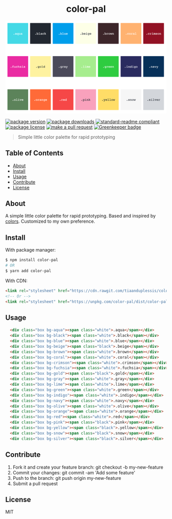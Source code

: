 
<h1 align="center">color-pal</h1>
<div align="center">
  <img src="media/example.png" alt=""/>
</div>

[![package version](https://img.shields.io/npm/v/color-pal.svg?style=flat-square)](https://npmjs.org/package/color-pal)
[![package downloads](https://img.shields.io/npm/dm/color-pal.svg?style=flat-square)](https://npmjs.org/package/color-pal)
[![standard-readme compliant](https://img.shields.io/badge/readme%20style-standard-brightgreen.svg?style=flat-square)](https://github.com/RichardLitt/standard-readme)
[![package license](https://img.shields.io/npm/l/color-pal.svg?style=flat-square)](https://npmjs.org/package/color-pal)
[![make a pull request](https://img.shields.io/badge/PRs-welcome-brightgreen.svg?style=flat-square)](http://makeapullrequest.com) [![Greenkeeper badge](https://badges.greenkeeper.io/tiaanduplessis/color-pal.svg)](https://greenkeeper.io/)

> Simple little color palette for rapid prototyping

## Table of Contents

- [About](#about)
- [Install](#install)
- [Usage](#usage)
- [Contribute](#contribute)
- [License](#License)

## About

A simple little color palette for rapid prototyping. Based and inspired by [colors](https://github.com/mrmrs/colors). Customized to my own preference.

## Install

With package manager:

```sh
$ npm install color-pal
# OR
$ yarn add color-pal
```

With CDN:

```html
<link rel="stylesheet" href="https://cdn.rawgit.com/tiaanduplessis/color-pal/master/dist/color-pal.min.css">
<!-- Or -->
<link rel="stylesheet" href="https://unpkg.com/color-pal/dist/color-pal.min.css">
```

## Usage

```html
  <div class="box bg-aqua"><span class="white">.aqua</span></div>
  <div class="box bg-black"><span class="white">.black</span></div>
  <div class="box bg-blue"><span class="white">.blue</span></div>
  <div class="box bg-beige"><span class="black">.beige</span></div>
  <div class="box bg-brown"><span class="white">.brown</span></div>
  <div class="box bg-coral"><span class="white">.coral</span></div>
  <div class="box bg-crimson"><span class="white">.crimson</span></div>
  <div class="box bg-fuchsia"><span class="white">.fuchsia</span></div>
  <div class="box bg-gold"><span class="black">.gold</span></div>
  <div class="box bg-gray"><span class="white">.gray</span></div>
  <div class="box bg-lime"><span class="white">.lime</span></div>
  <div class="box bg-green"><span class="white">.green</span></div>
  <div class="box bg-indigo"><span class="white">.indigo</span></div>
  <div class="box bg-navy"><span class="white">.navy</span></div>
  <div class="box bg-olive"><span class="white">.olive</span></div>
  <div class="box bg-orange"><span class="white">.orange</span></div>
  <div class="box bg-red"><span class="white">.red</span></div>
  <div class="box bg-pink"><span class="black">.pink</span></div>
  <div class="box bg-yellow"><span class="black">.yellow</span></div>
  <div class="box bg-snow"><span class="black">.snow</span></div>
  <div class="box bg-silver"><span class="black">.silver</span></div>
```

## Contribute

1. Fork it and create your feature branch: git checkout -b my-new-feature
2. Commit your changes: git commit -am 'Add some feature'
3. Push to the branch: git push origin my-new-feature 
4. Submit a pull request

## License

MIT
    